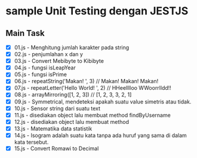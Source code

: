 # sample Unit Testing dengan JESTJS
## Main Task
- [x] 01.js - Menghitung jumlah karakter pada string
- [x] 02.js - penjumlahan x dan y
- [x] 03.js - Convert Mebibyte to Kibibyte
- [x] 04.js - fungsi isLeapYear
- [x] 05.js - fungsi isPrime
- [x] 06.js - repeatString('Makan! ', 3) // Makan! Makan! Makan! 
- [x] 07.js - repeatLetter('Hello World! ', 2) // HHeelllloo WWoorrlldd!!
- [x] 08.js - arrayMirroring([1, 2, 3]) // [1, 2, 3, 3, 2, 1]
- [x] 09.js - Symmetrical, mendeteksi apakah suatu value simetris atau tidak.
- [x] 10.js - Sensor string dari suatu text
- [x] 11.js - disediakan object lalu membuat method findByUsername
- [x] 12.js - disediakan object lalu membuat method 
- [x] 13.js - Matematika data statistik
- [x] 14.js - Isogram adalah suatu kata tanpa ada huruf yang sama di dalam kata tersebut.
- [x] 15.js - Convert Romawi to Decimal
